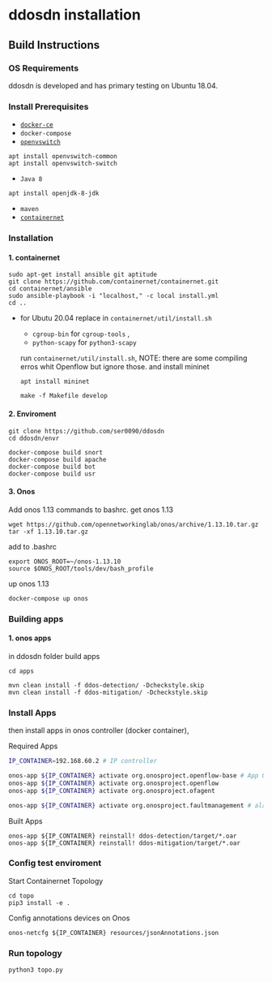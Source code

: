 # ddosdn installation
## Build Instructions
### OS Requirements
ddosdn is developed and has primary testing on Ubuntu 18.04.

### Install Prerequisites
  * [`docker-ce`](https://docs.docker.com/engine/install/ubuntu/)
  * `docker-compose`
  * [`openvswitch`](http://docs.openvswitch.org/en/latest/intro/install/distributions/#debian)
  ```
  apt install openvswitch-common
  apt install openvswitch-switch
  ```
  * `Java 8`
  ```
  apt install openjdk-8-jdk
  ```
  * `maven`  
  * [`containernet`](https://github.com/containernet/containernet)

### Installation

#### 1. containernet
 
 ```
 sudo apt-get install ansible git aptitude
 git clone https://github.com/containernet/containernet.git
 cd containernet/ansible
 sudo ansible-playbook -i "localhost," -c local install.yml
 cd ..
 ```
 * for Ubutu 20.04 replace in `containernet/util/install.sh` 
     * `cgroup-bin` for `cgroup-tools` , 
     * `python-scapy` for `python3-scapy`
     
     run `containernet/util/install.sh`, NOTE: there are some compiling erros
     whit Openflow but ignore those. and install mininet 
    
     ```
     apt install mininet
     
     make -f Makefile develop
     ```

#### 2. Enviroment
 
 ```
 git clone https://github.com/ser0090/ddosdn
 cd ddosdn/envr
 
 docker-compose build snort
 docker-compose build apache
 docker-compose build bot
 docker-compose build usr
 ```
 
#### 3. Onos
 
 Add onos 1.13 commands to bashrc. get onos 1.13
 
 ``` 
 wget https://github.com/opennetworkinglab/onos/archive/1.13.10.tar.gz 
 tar -xf 1.13.10.tar.gz
 ```
 
 add to .bashrc
 
 ```
 export ONOS_ROOT=~/onos-1.13.10
 source $ONOS_ROOT/tools/dev/bash_profile
 ```
 
 up onos 1.13
 
 ``` 
 docker-compose up onos
 ```

### Building apps

#### 1. onos apps
in ddosdn folder build apps

```
cd apps

mvn clean install -f ddos-detection/ -Dcheckstyle.skip
mvn clean install -f ddos-mitigation/ -Dcheckstyle.skip
```

### Install Apps
then install apps in onos controller (docker container),

Required Apps

```bash
IP_CONTAINER=192.168.60.2 # IP controller

onos-app ${IP_CONTAINER} activate org.onosproject.openflow-base # App Openflow
onos-app ${IP_CONTAINER} activate org.onosproject.openflow 
onos-app ${IP_CONTAINER} activate org.onosproject.ofagent

onos-app ${IP_CONTAINER} activate org.onosproject.faultmanagement # alarms REST
```

Built Apps

```
onos-app ${IP_CONTAINER} reinstall! ddos-detection/target/*.oar
onos-app ${IP_CONTAINER} reinstall! ddos-mitigation/target/*.oar
```

### Config test enviroment 

Start Containernet Topology

```
cd topo
pip3 install -e .
```

Config annotations devices on Onos 
```
onos-netcfg ${IP_CONTAINER} resources/jsonAnnotations.json
```

### Run topology

```
python3 topo.py
```

